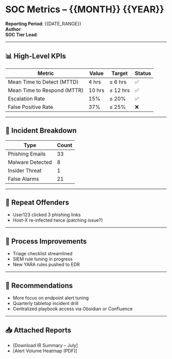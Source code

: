 # SOC Metrics – {{MONTH}} {{YEAR}}

**Reporting Period**: {{DATE_RANGE}}  
**Author**:  
**SOC Tier Lead**:  

---

## 📊 High-Level KPIs

| Metric                        | Value | Target | Status |
|-------------------------------|-------|--------|--------|
| Mean Time to Detect (MTTD)    | 4 hrs | ≤ 6 hrs| ✅     |
| Mean Time to Respond (MTTR)   | 10 hrs| ≤ 12 hrs| ✅     |
| Escalation Rate               | 15%   | ≤ 20%  | ✅     |
| False Positive Rate           | 37%   | ≤ 25%  | ❌     |

---

## 🚨 Incident Breakdown

| Type              | Count |
|-------------------|-------|
| Phishing Emails   | 33    |
| Malware Detected  | 8     |
| Insider Threat    | 1     |
| False Alarms      | 21    |

---

## 🔁 Repeat Offenders

- User123 clicked 3 phishing links  
- Host-X re-infected twice (patching issue?)

---

## 📎 Process Improvements

- Triage checklist streamlined  
- SIEM rule tuning in progress  
- New YARA rules pushed to EDR

---

## 🧠 Recommendations

- More focus on endpoint alert tuning  
- Quarterly tabletop incident drill  
- Centralized playbook access via Obsidian or Confluence

---

## 📥 Attached Reports

- [Download IR Summary – July]  
- [Alert Volume Heatmap (PDF)]
